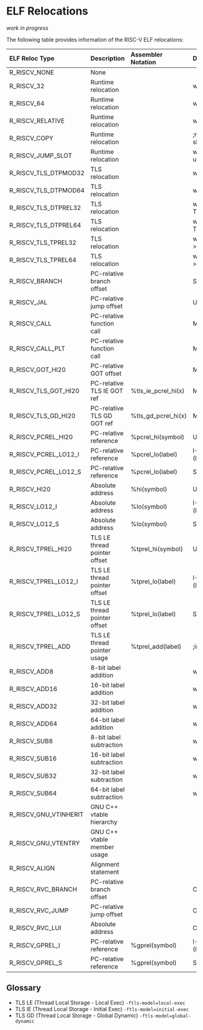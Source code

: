 ELF Relocations
====================

_work in progress_

The following table provides information of the RISC-V ELF relocations:

|ELF Reloc Type       |Description                 |Assembler Notation |Details|
|:--------------------|:---------------------------|:------------------|:----------------------------------------------------|
|R_RISCV_NONE         |None                        |                   |                                                     |
|R_RISCV_32           |Runtime relocation          |                   |word32 = S + A                                       |
|R_RISCV_64           |Runtime relocation          |                   |word64 = S + A                                       |
|R_RISCV_RELATIVE     |Runtime relocation          |                   |word32,64 = B + A                                    |
|R_RISCV_COPY         |Runtime relocation          |                   |;must be in executable; not allowed in shared library|
|R_RISCV_JUMP_SLOT    |Runtime relocation          |                   |word32,64 = S ;handled by PLT unless LD_BIND_NOW     |
|R_RISCV_TLS_DTPMOD32 |TLS relocation              |                   |word32 = S->TLSINDEX                                 |
|R_RISCV_TLS_DTPMOD64 |TLS relocation              |                   |word64 = S->TLSINDEX                                 |
|R_RISCV_TLS_DTPREL32 |TLS relocation              |                   |word32 = TLS + S + A - TLS_TP_OFFSET                 |
|R_RISCV_TLS_DTPREL64 |TLS relocation              |                   |word64 = TLS + S + A - TLS_TP_OFFSET                 |
|R_RISCV_TLS_TPREL32  |TLS relocation              |                   |word32 = TLS + S + A + S->TLS_OFFSET - TLS_DTV_OFFSET|
|R_RISCV_TLS_TPREL64  |TLS relocation              |                   |word64 = TLS + S + A + S->TLS_OFFSET - TLS_DTV_OFFSET|
|R_RISCV_BRANCH       |PC-relative branch offset   |                   |SB-Type (beq,bne,blt,bge,bltu,bgeu)                  |
|R_RISCV_JAL          |PC-relative jump offset     |                   |UJ-Type (jal)                                        |
|R_RISCV_CALL         |PC-relative function call   |                   |MACRO call (auipc+jalr)                              |
|R_RISCV_CALL_PLT     |PC-relative function call   |                   |MACRO tail (auipc+jalr)                              |
|R_RISCV_GOT_HI20     |PC-relative GOT offset      |                   |MACRO la                                             |
|R_RISCV_TLS_GOT_HI20 |PC-relative TLS IE GOT ref  |%tls_ie_pcrel_hi(x)|MACRO la.tls.ie                                      |
|R_RISCV_TLS_GD_HI20  |PC-relative TLS GD GOT ref  |%tls_gd_pcrel_hi(x)|MACRO la.tls.gd                                      |
|R_RISCV_PCREL_HI20   |PC-relative reference       |%pcrel_hi(symbol)  |U-Type (auipc)                                       |
|R_RISCV_PCREL_LO12_I |PC-relative reference       |%pcrel_lo(label)   |I-Type (lb,lbu,lh,lhu,lw,lwu,flw,fld,addi,addiw)     |
|R_RISCV_PCREL_LO12_S |PC-relative reference       |%pcrel_lo(label)   |S-Type (sb,sh,sw,fsw,fsd)                            |
|R_RISCV_HI20         |Absolute address            |%hi(symbol)        |U-Type (lui,auipc)                                   |
|R_RISCV_LO12_I       |Absolute address            |%lo(symbol)        |I-Type (lb,lbu,lh,lhu,lw,lwu,flw,fld,addi,addiw)     |
|R_RISCV_LO12_S       |Absolute address            |%lo(symbol)        |S-Type (sb,sh,sw,fsw,fsd)                            |
|R_RISCV_TPREL_HI20   |TLS LE thread pointer offset|%tprel_hi(symbol)  |U-Type (auipc);                                      |
|R_RISCV_TPREL_LO12_I |TLS LE thread pointer offset|%tprel_lo(label)   |I-Type (lb,lbu,lh,lhu,lw,lwu,flw,fld,addi,addiw)     |
|R_RISCV_TPREL_LO12_S |TLS LE thread pointer offset|%tprel_lo(label)   |S-Type (sb,sh,sw,fsw,fsd)                            |
|R_RISCV_TPREL_ADD    |TLS LE thread pointer usage |%tprel_add(label)  |;internal assembler expansion                        |
|R_RISCV_ADD8         |8-bit label addition        |                   |word8 = S + A                                        |
|R_RISCV_ADD16        |16-bit label addition       |                   |word16 = S + A                                       |
|R_RISCV_ADD32        |32-bit label addition       |                   |word32 = S + A                                       |
|R_RISCV_ADD64        |64-bit label addition       |                   |word64 = S + A                                       |
|R_RISCV_SUB8         |8-bit label subtraction     |                   |word8 = S - A                                        |
|R_RISCV_SUB16        |16-bit label subtraction    |                   |word16 = S - A                                       |
|R_RISCV_SUB32        |32-bit label subtraction    |                   |word32 = S - A                                       |
|R_RISCV_SUB64        |64-bit label subtraction    |                   |word64 = S - A                                       |
|R_RISCV_GNU_VTINHERIT|GNU C++ vtable hierarchy    |                   |                                                     |
|R_RISCV_GNU_VTENTRY  |GNU C++ vtable member usage |                   |                                                     |
|R_RISCV_ALIGN        |Alignment statement         |                   |                                                     |
|R_RISCV_RVC_BRANCH   |PC-relative branch offset   |                   |CB-Type (c.beqz,c.bnez)                              |
|R_RISCV_RVC_JUMP     |PC-relative jump offset     |                   |CJ-Type (c.j)                                        |
|R_RISCV_RVC_LUI      |Absolute address            |                   |CI-Type (c.lui)                                      |
|R_RISCV_GPREL_I      |PC-relative reference       |%gprel(symbol)     |I-Type (lb,lbu,lh,lhu,lw,lwu,flw,fld,addi,addiw)     |
|R_RISCV_GPREL_S      |PC-relative reference       |%gprel(symbol)     |S-Type (sb,sh,sw,fsw,fsd)                            |

## Glossary

- TLS LE (Thread Local Storage - Local Exec) `-ftls-model=local-exec`
- TLS IE (Thread Local Storage - Initial Exec) `-ftls-model=initial-exec`
- TLS GD (Thread Local Storage - Global Dynamic) `-ftls-model=global-dynamic`
